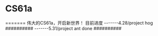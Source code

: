 # CS61a
=======
伟大的CS61a，开启新世界！
目前进度
-------4.28/project hog
##########
-------5.31/project ant done
##########
